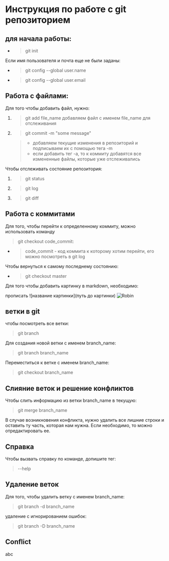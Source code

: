 # Инструкция по работе с git репозиторием

## для начала работы:
* > git init

Если имя пользователя и почта еще не были заданы:

* >git config --global user.name

* >git config --global user.email

## Работа с файлами: 

Для того чтобы добавить файл, нужно: 

1. >git add file_name
    добавляем файл с именем file_name для отслеживания
2. >git commit -m "some message" 

    >* добавляем текущие изменения в репозиторий и подписываем их с помощью тега -m
    >* если добавить тег -а, то к коммиту добавятся все измененные файлы, которые уже отслеживались

Чтобы отслеживать состояние репозитория:

1. >git status
2. >git log
3. >git diff


## Работа с коммитами
Для того, чтобы перейти к определенному коммиту, можно использовать команду
>git checkout code_commit:

* >code_commit - код коммита к которому хотим перейти, его можно посмотреть в  git log

Чтобы вернуться к самому последнему состоянию:

* >git checkout master

Для того чтобы добавить картинку в markdown, необходимо:

прописать ![название картинки](путь до картинки) 
![Robin](Robin.jpg)

## ветки в git

чтобы посмотреть все ветки:
> git branch

Для создания новой ветки с именем branch_name:
> git branch branch_name

Переместиться к ветке с именем branch_name:
> git checkout branch_name

## Слияние веток и решение конфликтов
Чтобы слить информацию из ветки branch_name  в текущую:
> git merge branch_name 

В случае возникновения конфликта, нужно удалить все лишние строки и оставить ту часть, которая нам нужна. Если необходимо, то можно отредактировать ее.

## Справка
Чтобы вызвать справку по команде, допишите тег:
> --help

## Удаление веток
Для того, чтобы удалить ветку с именем branch_name:
> git branch -d branch_name

удаление с игнорированием ошибок:
> git branch -D branch_name

## Conflict

abc

